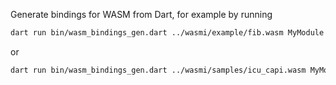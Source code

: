 Generate bindings for WASM from Dart, for example by running

```bash
dart run bin/wasm_bindings_gen.dart ../wasmi/example/fib.wasm MyModule
```

or

```bash
dart run bin/wasm_bindings_gen.dart ../wasmi/samples/icu_capi.wasm MyModule
```